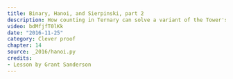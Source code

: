 ```yaml
---
title: Binary, Hanoi, and Sierpinski, part 2
description: How counting in Ternary can solve a variant of the Tower's of Hanoi puzzle, and how this gives rise to a beautiful connection to Sierpinski's triangle.
video: bdMfjfT0lKk
date: "2016-11-25"
category: Clever proof
chapter: 14
source: _2016/hanoi.py
credits:
- Lesson by Grant Sanderson
---
```

